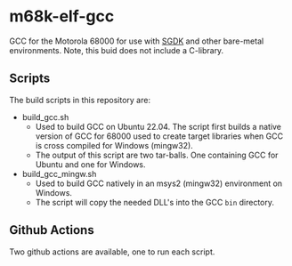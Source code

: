 # m68k-elf-gcc

GCC for the Motorola 68000 for use with [SGDK](https://github.com/Stephane-D/SGDK) and other bare-metal environments. Note, this buid does not include a C-library.

## Scripts

The build scripts in this repository are:

* build_gcc.sh
  * Used to build GCC on Ubuntu 22.04. The script first builds a native version of GCC for 68000 used to create target libraries when GCC is cross compiled for Windows (mingw32).
  * The output of this script are two tar-balls. One containing GCC for Ubuntu and one for Windows.
* build_gcc_mingw.sh
  * Used to build GCC natively in an msys2 (mingw32) environment on Windows.
  * The script will copy the needed DLL's into the GCC `bin` directory.

## Github Actions

Two github actions are available, one to run each script.

